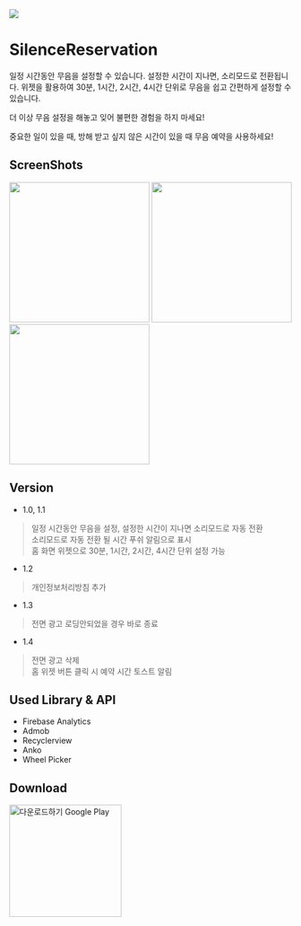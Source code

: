 <img src="https://firebasestorage.googleapis.com/v0/b/fir-test-2e554.appspot.com/o/banner.png?alt=media&token=04db32ca-63f0-438e-a4d5-79433efc71e7" />

# SilenceReservation

일정 시간동안 무음을 설정할 수 있습니다.
설정한 시간이 지나면, 소리모드로 전환됩니다.
위젯을 활용하여 30분, 1시간, 2시간, 4시간 단위로 무음을 쉽고 간편하게 설정할 수 있습니다.

더 이상 무음 설정을 해놓고 잊어 불편한 경험을 하지 마세요!

중요한 일이 있을 때, 방해 받고 싶지 않은 시간이 있을 때 무음 예약을 사용하세요!

## ScreenShots

<img src="https://lh3.googleusercontent.com/vCPlSUnL0-tXyZUudGC61dGQd_REUZSb4SR8SlpXjwhMwopKe7xftSTjnh2Oa8DexUY=w1440-h620-rw" width=250> <img src="https://lh3.googleusercontent.com/vVVdTjB7la0GUX2OMoTcvbROqBDErkT39lk2z_X3j-oorCsrq7logqv9qFEFD2ifa7I=w1440-h620-rw" width=250> <img src="https://lh3.googleusercontent.com/0fCEOhI-8p0zJCdY_LuEifME0WD5Wf6NkNfRdQxe5KOz0m0saZCvi_U7_GP3344Tdws=w1440-h620-rw" width=250>

## Version

- 1.0, 1.1
> 일정 시간동안 무음을 설정, 설정한 시간이 지나면 소리모드로 자동 전환  
소리모드로 자동 전환 될 시간 푸쉬 알림으로 표시  
홈 화면 위젯으로 30분, 1시간, 2시간, 4시간 단위 설정 가능

- 1.2
> 개인정보처리방침 추가

- 1.3
> 전면 광고 로딩안되었을 경우 바로 종료

- 1.4
> 전면 광고 삭제  
홈 위젯 버튼 클릭 시 예약 시간 토스트 알림

## Used Library & API

- Firebase Analytics
- Admob
- Recyclerview
- Anko
- Wheel Picker

## Download

<a href='https://play.google.com/store/apps/details?id=com.beomji.parkbeommin.soundreservation&pcampaignid=MKT-Other-global-all-co-prtnr-py-PartBadge-Mar2515-1'><img alt='다운로드하기 Google Play' src='https://play.google.com/intl/ko/badges/images/generic/ko_badge_web_generic.png' width='200px'/></a>
